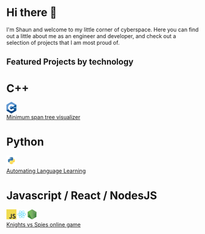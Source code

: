 # Hi there 👋

I'm Shaun and welcome to my little corner of cyberspace. Here you can find out a little about me as an engineer and developer, and check out a selection of projects that I am most proud of.   

## Featured Projects by technology 

# C++
[<img align="left" style="margin-right:10px" target="_blank" alt="C plus plus" width="26px" src="https://github.com/PrinceCorwin/Useful-tech-icons/blob/main/images/Cplusplus.png?raw=true" />](https://github.com/PrinceCorwin/Useful-tech-icons/blob/main/images/Cplusplus.png "C++")
<br>

[Minimum span tree visualizer](https://github.com/Blargian/min_span_tree_visualizer)

# Python
[<img align="left" style="margin-right:10px" target="_blank" alt="Python" width="26px" src="https://github.com/PrinceCorwin/Useful-tech-icons/blob/main/images/python.png?raw=true" />](https://github.com/PrinceCorwin/Useful-tech-icons/blob/main/images/python.png "Python")
<br>

[Automating Language Learning](https://github.com/Blargian/AnkiAdder)

 # Javascript / React / NodesJS 
 [<img align="left" style="margin-right:1px" target="_blank" alt="JavaScript" width="26px" src="https://github.com/PrinceCorwin/Useful-tech-icons/blob/main/images/javascript.png?raw=true" />](https://github.com/PrinceCorwin/Useful-tech-icons/blob/main/images/javascript.png "Javascript")[<img align="left" style="margin-right:1px" target="_blank" alt="React" width="26px" src="https://github.com/PrinceCorwin/Useful-tech-icons/blob/main/images/react.png?raw=true"/>](https://github.com/PrinceCorwin/Useful-tech-icons/blob/main/images/react.png "React")[<img align="left" style="margin-right:10px" target="_blank" alt="NodeJS" width="26px" src="https://github.com/PrinceCorwin/Useful-tech-icons/blob/main/images/nodejs.png?raw=true" />](https://github.com/PrinceCorwin/Useful-tech-icons/blob/main/images/nodejs.png "node.js")
<br>

[Knights vs Spies online game](https://github.com/Blargian/spyspy)




